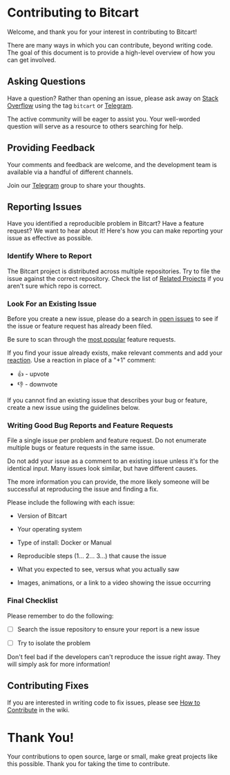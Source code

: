 # Contributing to Bitcart

Welcome, and thank you for your interest in contributing to Bitcart!

There are many ways in which you can contribute, beyond writing code. The goal of this document is to provide a high-level overview of how you can get involved.

## Asking Questions

Have a question? Rather than opening an issue, please ask away on [Stack Overflow](https://stackoverflow.com/questions/tagged/bitcart) using the tag `bitcart`
or [Telegram](https://t.me/bitcartcc).

The active community will be eager to assist you. Your well-worded question will serve as a resource to others searching for help.

## Providing Feedback

Your comments and feedback are welcome, and the development team is available via a handful of different channels.

Join our [Telegram](https://t.me/bitcartcc) group to share your thoughts.

## Reporting Issues

Have you identified a reproducible problem in Bitcart? Have a feature request? We want to hear about it! Here's how you can make reporting your issue as effective as possible.

### Identify Where to Report

The Bitcart project is distributed across multiple repositories. Try to file the issue against the correct repository. Check the list of [Related Projects](https://docs.bitcartcc.com/en/latest/) if you aren't sure which repo is correct.

### Look For an Existing Issue

Before you create a new issue, please do a search in [open issues](https://github.com/MrNaif2018/bitcart/issues) to see if the issue or feature request has already been filed.

Be sure to scan through the [most popular](https://github.com/MrNaif2018/bitcart/issues?q=is%3Aopen+is%3Aissue+label%3Afeature-request+sort%3Areactions-%2B1-desc) feature requests.

If you find your issue already exists, make relevant comments and add your [reaction](https://github.com/blog/2119-add-reactions-to-pull-requests-issues-and-comments). Use a reaction in place of a "+1" comment:

* 👍 - upvote
* 👎 - downvote

If you cannot find an existing issue that describes your bug or feature, create a new issue using the guidelines below.

### Writing Good Bug Reports and Feature Requests

File a single issue per problem and feature request. Do not enumerate multiple bugs or feature requests in the same issue.

Do not add your issue as a comment to an existing issue unless it's for the identical input. Many issues look similar, but have different causes.

The more information you can provide, the more likely someone will be successful at reproducing the issue and finding a fix.

Please include the following with each issue:

* Version of Bitcart

* Your operating system  

* Type of install: Docker or Manual

* Reproducible steps (1... 2... 3...) that cause the issue

* What you expected to see, versus what you actually saw

* Images, animations, or a link to a video showing the issue occurring


### Final Checklist

Please remember to do the following:

* [ ] Search the issue repository to ensure your report is a new issue

* [ ] Try to isolate the problem

Don't feel bad if the developers can't reproduce the issue right away. They will simply ask for more information!

## Contributing Fixes

If you are interested in writing code to fix issues,
please see [How to Contribute](https://github.com/MrNaif2018/bitcart/wiki/How-to-Contribute) in the wiki.

# Thank You!

Your contributions to open source, large or small, make great projects like this possible. Thank you for taking the time to contribute.
